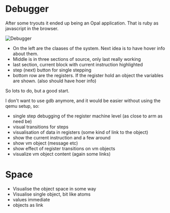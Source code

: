 # Debugger

After some tryouts it ended up being an Opal application. That is ruby as javascript in the browser.

![Debugger](https://raw.githubusercontent.com/salama/salama-debugger/master/static/debugger.png)

- On the left are the claases of the system. Next idea is to have hover info about them.
- Middle is in three sections of source, only last really working
- last section, current block with current instruction highlighted
- step (next) button for single stepping
- bottom row are the registers. If the register hold an object the variables are shown.
    (also should have hoer info)

So lots to do, but a good start.



I don't want to use gdb anymore, and it would be easier without using the qemu setup, so:

- single step debugging of the register machine level (as close to arm as need be)
- visual transitions for steps
- visualisation of data in registers (some kind of link to the object)
- show the current instruction and a few around
- show vm object (message etc)
- show effect of register transitions on vm objects
- visualize vm object content (again some links)


# Space

- Visualise the object space in some way
- Visualise single object, bit like atoms
- values immediate
- objects as link
